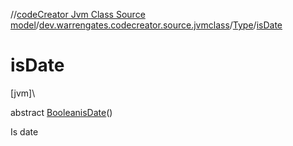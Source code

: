 //[codeCreator Jvm Class Source model](../../../index.md)/[dev.warrengates.codecreator.source.jvmclass](../index.md)/[Type](index.md)/[isDate](is-date.md)

# isDate

[jvm]\

abstract [Boolean](https://docs.oracle.com/javase/8/docs/api/java/lang/Boolean.html)[isDate](is-date.md)()

Is date
